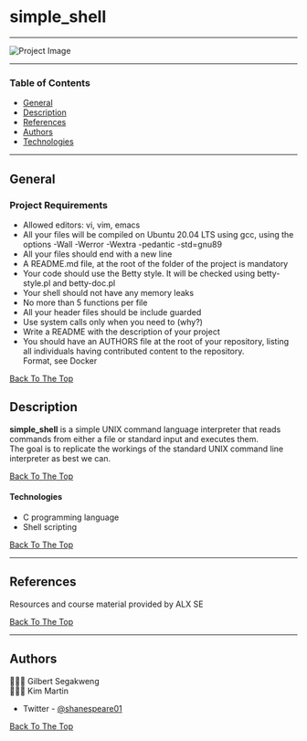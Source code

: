 # simple_shell

---

![Project Image](https://s3.amazonaws.com/intranet-projects-files/holbertonschool-low_level_programming/235/shell.jpeg)


---

### Table of Contents

- [General](#general)
- [Description](#description)
- [References](#references)
- [Authors](#authors)
- [Technologies](#technologies)

---
## General 
### Project Requirements

- Allowed editors: vi, vim, emacs  
- All your files will be compiled on Ubuntu 20.04 LTS using gcc, using the options -Wall -Werror -Wextra -pedantic -std=gnu89  
- All your files should end with a new line  
- A README.md file, at the root of the folder of the project is mandatory  
- Your code should use the Betty style. It will be checked using betty-style.pl and betty-doc.pl  
- Your shell should not have any memory leaks  
- No more than 5 functions per file  
- All your header files should be include guarded  
- Use system calls only when you need to (why?)  
- Write a README with the description of your project  
- You should have an AUTHORS file at the root of your repository, listing all individuals having contributed content to the repository.  
Format, see Docker  

[Back To The Top](#simple_shell)

## Description

<b>simple_shell</b> is a simple UNIX command language interpreter that reads commands from either a file or standard input and executes them.  
The goal is to replicate the workings of the standard UNIX command line interpreter as best we can.  

[Back To The Top](#simple_shell)

#### Technologies

- C programming language  
- Shell scripting

[Back To The Top](#simple_shell)

---
## References
Resources and course material provided by ALX SE

[Back To The Top](#simple_shell)

---

## Authors
👨🏽‍💻 Gilbert Segakweng  
👩🏽‍💻 Kim Martin

- Twitter - [@shanespeare01](https://twitter.com/shanespeare01)


[Back To The Top](#simple_shell)
